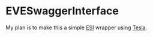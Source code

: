 # EVESwaggerInterface

My plan is to make this a simple [ESI](https://esi.tech.ccp.is/) wrapper using [Tesla](https://hex.pm/packages/tesla).
